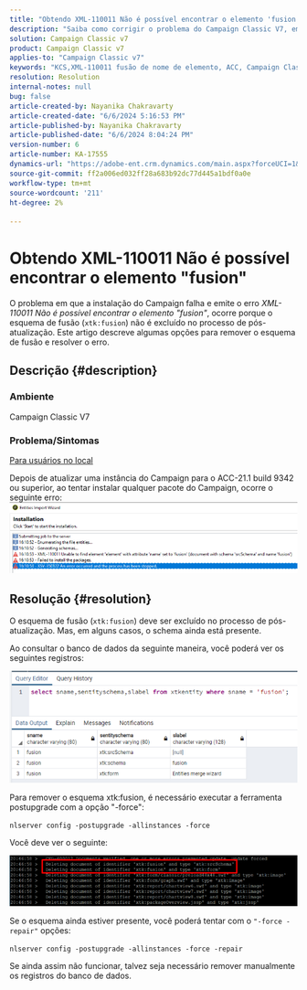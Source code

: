 ```yaml
---
title: "Obtendo XML-110011 Não é possível encontrar o elemento 'fusion'"
description: "Saiba como corrigir o problema do Campaign Classic V7, em que o esquema de fusão (xtk:fusion) não é excluído no processo de pós-atualização."
solution: Campaign Classic v7
product: Campaign Classic v7
applies-to: "Campaign Classic v7"
keywords: "KCS,XML-110011 fusão de nome de elemento, ACC, Campaign Classic"
resolution: Resolution
internal-notes: null
bug: false
article-created-by: Nayanika Chakravarty
article-created-date: "6/6/2024 5:16:53 PM"
article-published-by: Nayanika Chakravarty
article-published-date: "6/6/2024 8:04:24 PM"
version-number: 6
article-number: KA-17555
dynamics-url: "https://adobe-ent.crm.dynamics.com/main.aspx?forceUCI=1&pagetype=entityrecord&etn=knowledgearticle&id=52aa2490-2824-ef11-840a-00224809adb3"
source-git-commit: ff2a006ed032ff28a683b92dc77d445a1bdf0a0e
workflow-type: tm+mt
source-wordcount: '211'
ht-degree: 2%

---
```


# Obtendo XML-110011 Não é possível encontrar o elemento &quot;fusion&quot;


O problema em que a instalação do Campaign falha e emite o erro *XML-110011 Não é possível encontrar o elemento &quot;fusion&quot;*, ocorre porque o esquema de fusão (`xtk:fusion`) não é excluído no processo de pós-atualização. Este artigo descreve algumas opções para remover o esquema de fusão e resolver o erro.

## Descrição {#description}


### <b>Ambiente</b>

Campaign Classic V7

### <b>Problema/Sintomas</b>

<u>Para usuários no local</u>

Depois de atualizar uma instância do Campaign para o ACC-21.1 build 9342 ou superior, ao tentar instalar qualquer pacote do Campaign, ocorre o seguinte erro:
<br>![](assets/___54aa2490-2824-ef11-840a-00224809adb3___.png)

## Resolução {#resolution}


O esquema de fusão (`xtk:fusion`) deve ser excluído no processo de pós-atualização. Mas, em alguns casos, o schema ainda está presente.

Ao consultar o banco de dados da seguinte maneira, você poderá ver os seguintes registros:

![](assets/5cf5ba8b-f838-ec11-b6e6-000d3a348885.png)

Para remover o esquema xtk:fusion, é necessário executar a ferramenta postupgrade com a opção &quot;-force&quot;:

`nlserver config -postupgrade -allinstances -force`

Você deve ver o seguinte:

![](assets/406e7298-f938-ec11-b6e6-000d3a348885.png)

Se o esquema ainda estiver presente, você poderá tentar com o `"-force -repair"` opções:

`nlserver config -postupgrade -allinstances -force -repair`

Se ainda assim não funcionar, talvez seja necessário remover manualmente os registros do banco de dados.
